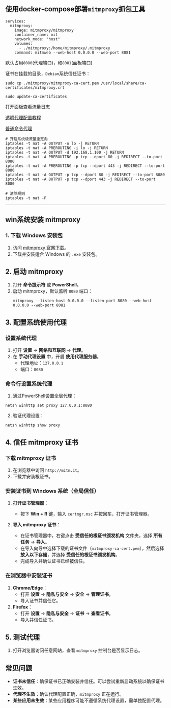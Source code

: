 ## 使用docker-compose部署`mitmproxy`抓包工具
```
services:
  mitmproxy:
    image: mitmproxy/mitmproxy
    container_name: mit
    network_mode: "host"
    volumes:
      - ./mitmproxy:/home/mitmproxy/.mitmproxy
    command: mitmweb --web-host 0.0.0.0 --web-port 8081
```

默认占用`8080`(代理端口)，和`8081`(面板端口)

证书在挂载的目录，`Debian`系统信任证书：
```
sudo cp ./mitmproxy/mitmproxy-ca-cert.pem /usr/local/share/ca-certificates/mitmproxy.crt
```
```
sudo update-ca-certificates
```

打开面板查看流量日志

[透明代理配置教程](https://docs.mitmproxy.org/stable/howto-transparent/)

[普通命令代理](https://github.com/mzz2017/gg/blob/main/README_zh.md)

```
# 开启系统级流量重定向
iptables -t nat -A OUTPUT -o lo -j RETURN
iptables -t nat -A PREROUTING -i lo -j RETURN
iptables -t nat -A OUTPUT -d 192.168.1.100 -j RETURN
iptables -t nat -A PREROUTING -p tcp --dport 80 -j REDIRECT --to-port 8080
iptables -t nat -A PREROUTING -p tcp --dport 443 -j REDIRECT --to-port 8080
iptables -t nat -A OUTPUT -p tcp --dport 80 -j REDIRECT --to-port 8080
iptables -t nat -A OUTPUT -p tcp --dport 443 -j REDIRECT --to-port 8080

# 清除规则
iptables -t nat -F
```

---


## win系统安装 mitmproxy

### 1. 下载 Windows 安装包
1. 访问 [mitmproxy 官网下载](https://mitmproxy.org/)。
2. 下载并安装适合 Windows 的 `.exe` 安装包。

## 2. 启动 mitmproxy
1. 打开 **命令提示符** 或 **PowerShell**。
2. 启动 mitmproxy，默认监听 `8080` 端口：
    ```
    mitmproxy --listen-host 0.0.0.0 --listen-port 8080 --web-host 0.0.0.0 --web-port 8081
    ```

## 3. 配置系统使用代理
### 设置系统代理
1. 打开 **设置** -> **网络和互联网** -> **代理**。
2. 在 **手动代理设置** 中，开启 **使用代理服务器**。
   - 代理地址：`127.0.0.1`
   - 端口：`8080`

### 命令行设置系统代理
1. 通过PowerShell设置全局代理：

`netsh winhttp set proxy 127.0.0.1:8080`

2. 验证代理设置：

`netsh winhttp show proxy`

## 4. 信任 mitmproxy 证书

### 下载 mitmproxy 证书
1. 在浏览器中访问 `http://mitm.it`。
2. 下载并安装根证书。

### 安装证书到 Windows 系统（全局信任）

1. **打开证书管理器**：
   - 按下 **Win + R** 键，输入 `certmgr.msc` 并按回车，打开证书管理器。
   
2. **导入 mitmproxy 证书**：
   - 在证书管理器中，右键点击 **受信任的根证书颁发机构** 文件夹，选择 **所有任务** -> **导入**。
   - 在导入向导中选择下载的证书文件（`mitmproxy-ca-cert.pem`），然后选择 **放入以下存储**，并选择 **受信任的根证书颁发机构**。
   - 完成导入并确认证书已经被信任。

### 在浏览器中安装证书
1. **Chrome/Edge**：
    - 打开 **设置** -> **隐私与安全** -> **安全** -> **管理证书**。
    - 导入证书并信任它。
2. **Firefox**：
    - 打开 **设置** -> **隐私与安全** -> **证书** -> **查看证书**。
    - 导入并信任证书。

## 5. 测试代理
1. 打开浏览器访问任意网站，查看 `mitmproxy` 控制台是否显示日志。

## 常见问题
- **证书未信任**：确保证书已正确安装并信任。可以尝试重新启动系统以确保证书生效。
- **代理不生效**：确认代理配置正确，`mitmproxy` 正在运行。
- **某些应用未生效**：某些应用程序可能不遵循系统代理设置，需单独配置代理。
